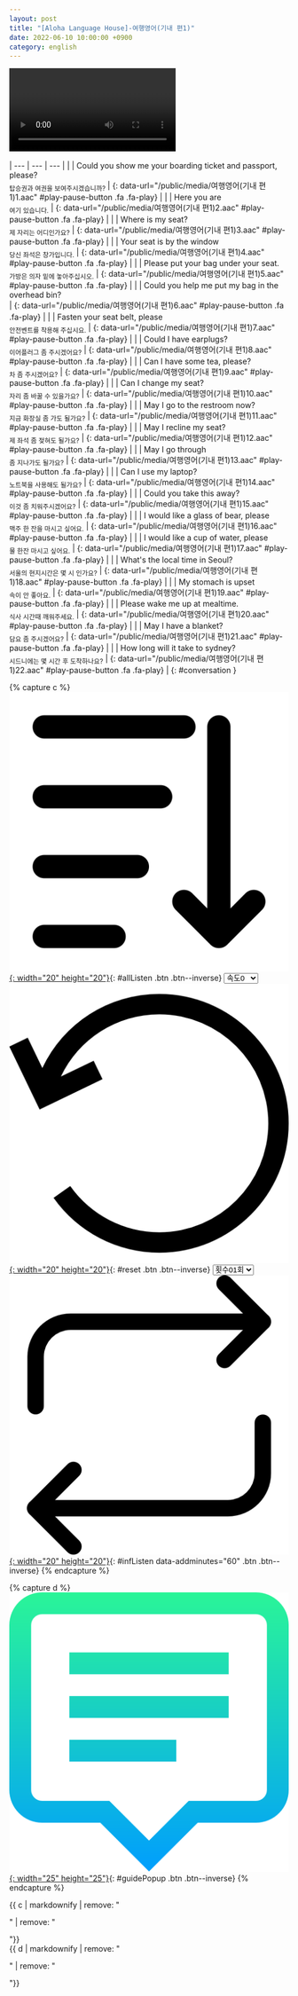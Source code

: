 ```yaml
---
layout: post
title: "[Aloha Language House]-여행영어(기내 편1)"
date: 2022-06-10 10:00:00 +0900
category: english
---
```


<div class="video-container">
    <video id="player" class="video-js vjs-default-skin vjs-big-play-centered" data-json="/public/json/Aloha Language House-여행영어(기내 편1).json"></video>
</div>

| --- | --- | --- |
| | Could you show me your boarding ticket and passport, please?<br /><sub>탑승권과 여권을 보여주시겠습니까?</sub> | [](#){: data-url="/public/media/여행영어(기내 편1)1.aac" #play-pause-button .fa .fa-play} |
| | Here you are<br /><sub>여기 있습니다.</sub> | [](#){: data-url="/public/media/여행영어(기내 편1)2.aac" #play-pause-button .fa .fa-play} |
| | Where is my seat?<br /><sub>제 자리는 어디인가요?</sub> | [](#){: data-url="/public/media/여행영어(기내 편1)3.aac" #play-pause-button .fa .fa-play} |
| | Your seat is by the window<br /><sub>당신 좌석은 창가입니다.</sub> | [](#){: data-url="/public/media/여행영어(기내 편1)4.aac" #play-pause-button .fa .fa-play} |
| | Please put your bag under your seat.<br /><sub>가방은 의자 밑에 놓아주십시오.</sub> | [](#){: data-url="/public/media/여행영어(기내 편1)5.aac" #play-pause-button .fa .fa-play} |
| | Could you help me put my bag in the overhead bin?<br /><sub></sub> | [](#){: data-url="/public/media/여행영어(기내 편1)6.aac" #play-pause-button .fa .fa-play} |
| | Fasten your seat belt, please<br /><sub>안전벤트를 착용해 주십시요.</sub> | [](#){: data-url="/public/media/여행영어(기내 편1)7.aac" #play-pause-button .fa .fa-play} |
| | Could I have earplugs?<br /><sub>이어플러그 좀 주시겠어요?</sub> | [](#){: data-url="/public/media/여행영어(기내 편1)8.aac" #play-pause-button .fa .fa-play} |
| | Can I have some tea, please?<br /><sub>차 좀 주시겠어요?</sub> | [](#){: data-url="/public/media/여행영어(기내 편1)9.aac" #play-pause-button .fa .fa-play} |
| | Can I change my seat?<br /><sub>자리 좀 바꿀 수 있을가요?</sub> | [](#){: data-url="/public/media/여행영어(기내 편1)10.aac" #play-pause-button .fa .fa-play} |
| | May I go to the restroom now?<br /><sub>지금 화장실 좀 가도 될가요?</sub> | [](#){: data-url="/public/media/여행영어(기내 편1)11.aac" #play-pause-button .fa .fa-play} |
| | May I recline my seat?<br /><sub>제 좌석 좀 젖혀도 될가요?</sub> | [](#){: data-url="/public/media/여행영어(기내 편1)12.aac" #play-pause-button .fa .fa-play} |
| | May I go through<br /><sub>좀 지나가도 될가요?</sub> | [](#){: data-url="/public/media/여행영어(기내 편1)13.aac" #play-pause-button .fa .fa-play} |
| | Can I use my laptop?<br /><sub>노트북을 사용해도 될가요?</sub> | [](#){: data-url="/public/media/여행영어(기내 편1)14.aac" #play-pause-button .fa .fa-play} |
| | Could you take this away?<br /><sub>이것 좀 치워주시겠어요?</sub> | [](#){: data-url="/public/media/여행영어(기내 편1)15.aac" #play-pause-button .fa .fa-play} |
| | I would like a glass of bear, please<br /><sub>맥주 한 잔을 마시고 싶어요.</sub> | [](#){: data-url="/public/media/여행영어(기내 편1)16.aac" #play-pause-button .fa .fa-play} |
| | I would like a cup of water, please<br /><sub>물 한잔 마시고 싶어요.</sub> | [](#){: data-url="/public/media/여행영어(기내 편1)17.aac" #play-pause-button .fa .fa-play} |
| | What's the local time in Seoul?<br /><sub>서울의 현지시간은 몇 시 인가요?</sub> | [](#){: data-url="/public/media/여행영어(기내 편1)18.aac" #play-pause-button .fa .fa-play} |
| | My stomach is upset<br /><sub>속이 안 좋아요.</sub> | [](#){: data-url="/public/media/여행영어(기내 편1)19.aac" #play-pause-button .fa .fa-play} |
| | Please wake me up at mealtime.<br /><sub>식사 시간때 깨워주세요.</sub> | [](#){: data-url="/public/media/여행영어(기내 편1)20.aac" #play-pause-button .fa .fa-play} |
| | May I have a blanket?<br /><sub>담요 좀 주시겠어요?</sub> | [](#){: data-url="/public/media/여행영어(기내 편1)21.aac" #play-pause-button .fa .fa-play} |
| | How long will it take to sydney?<br /><sub>시드니에는 몇 시간 후 도착하나요?</sub> | [](#){: data-url="/public/media/여행영어(기내 편1)22.aac" #play-pause-button .fa .fa-play} |
{: #conversation }

{% capture c %}
  [![](/public/icon/sorting-order-button.png){: width="20" height="20"}](#){: #allListen .btn .btn--inverse}
  <select id="playbackspeed">
    <option value="2.0">속도+2</option>
    <option value="1.5">속도+1</option>
    <option value="1.0" selected>속도0</option>
    <option value="0.75">속도-1</option>
    <option value="0.5">속도-2</option>
  </select>
  [![](/public/icon/reset-button.png){: width="20" height="20"}](#){: #reset .btn .btn--inverse}
  <select id="ringsToPlay">
    <option value="1">횟수01회</option>
    <option value="2">횟수02회</option>
    <option value="3">횟수03회</option>
    <option value="4">횟수04회</option>
    <option value="5">횟수05회</option>
    <option value="7">횟수07회</option>
    <option value="10">횟수10회</option>
  </select>
  [![](/public/icon/repeat-button.png){: width="20" height="20"}](#){: #infListen data-addminutes="60" .btn .btn--inverse}
{% endcapture %}

{% capture d %}
[![](/public/icon/open-popup-button.png){: width="25" height="25"}](#){: #guidePopup .btn .btn--inverse}
{% endcapture %}

<div class="bottom-bar">
  <div class="bottom-bar1"></div>
  <div class="bottom-bar2">{{ c | markdownify | remove: "<p>" | remove: "</p>"}}</div>
  <div class="bottom-bar3">{{ d | markdownify | remove: "<p>" | remove: "</p>"}}</div>
</div>